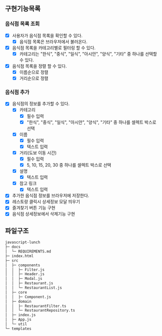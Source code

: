 ## 구현기능목록

### 음식점 목록 조회

- [x] 사용자가 음식점 목록을 확인할 수 있다.
  - [x] 음식점 목록은 브라우저에서 불러온다.
- [x] 음식점 목록을 카테고리별로 필터링 할 수 있다.
  - [x] 카테고리는 "한식", "중식", "일식", "아시안", "양식", "기타" 중 하나를 선택할 수 있다.
- [x] 음식점 목록을 정렬 할 수 있다.
  - [x] 이름순으로 정렬
  - [x] 거리순으로 정렬

### 음식점 추가

- [x] 음식점의 정보를 추가할 수 있다.
  - [x] 카테고리
    - [x] 필수 입력
    - [x] "한식", "중식", "일식", "아시안", "양식", "기타" 중 하나를 셀렉트 박스로 선택
  - [x] 이름
    - [x] 필수 입력
    - [x] 텍스트 입력
  - [x] 거리(도보 이동 시간)
    - [x] 필수 입력
    - [x] 5, 10, 15, 20, 30 중 하나를 셀렉트 박스로 선택
  - [x] 설명
    - [x] 텍스트 입력
  - [x] 참고 링크
    - [x] 텍스트 입력
- [x] 추가한 음식점 정보를 브라우저에 저장한다.
- [x] 레스토랑 클릭시 상세정보 모달 띄우기
- [x] 즐겨찾기 버튼 기능 구현
- [x] 음식점 상세정보에서 삭제기능 구현

## 파일구조

```bash
javascript-lunch
├─ docs
│  └─ REQUIREMENTS.md
├─ index.html
├─ src
│  ├─ components
│  │  ├─ Filter.js
│  │  ├─ Header.js
│  │  ├─ Modal.js
│  │  ├─ Restaurant.js
│  │  └─ RestaurantList.js
│  ├─ core
│  │  ├─ Component.js
│  ├─ domain
│  │  ├─ RestaurantFilter.ts
│  │  └─ RestaurantRepository.ts
│  ├─ index.js
│  ├─ App.js
│  └─ util
└─ templates

```
